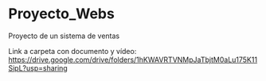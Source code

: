 # Proyecto_Webs
 Proyecto de un sistema de ventas
 
Link a carpeta con documento y vídeo:
https://drive.google.com/drive/folders/1hKWAVRTVNMpJaTbjtM0aLu175K11SipL?usp=sharing
